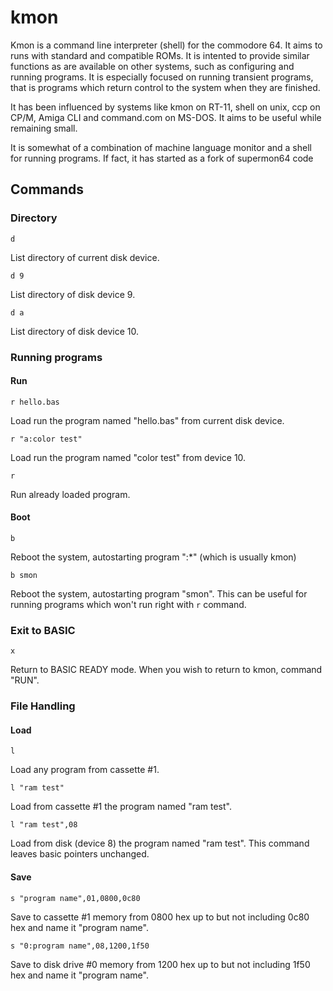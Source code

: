 # kmon

Kmon is a command line interpreter (shell) for the commodore 64. It aims to runs with standard and compatible ROMs.
It is intented to provide similar functions as are available on other systems, such as configuring and running programs.
It is especially focused on running transient programs, that is programs which return control to the system when they are finished.

It has been influenced by systems like kmon on RT-11, shell on unix, ccp on CP/M, Amiga CLI and command.com on MS-DOS.
It aims to be useful while remaining small.

It is somewhat of a combination of machine language monitor and a shell for running programs.
If fact, it has started as a fork of supermon64 code

## Commands

### Directory

```
d
```

List directory of current disk device.

```
d 9
```

List directory of disk device 9.

```
d a
```

List directory of disk device 10.

### Running programs

#### Run

```
r hello.bas
```

Load run the program named "hello.bas" from current disk device.

```
r "a:color test"
```

Load run the program named "color test" from device 10.

```
r
```
Run already loaded program.

#### Boot

```
b 
```

Reboot the system, autostarting program ":*" (which is usually kmon)

```
b smon
```
     
Reboot the system, autostarting program "smon". 
This can be useful for running programs which won't run right with `r` command.


### Exit to BASIC

```
x
```

Return to BASIC READY mode. When you wish to return to kmon,
command "RUN".  

### File Handling

#### Load 

```
l
```
Load any program from cassette #1.

```
l "ram test"
```

Load from cassette #1 the program named "ram test".

```
l "ram test",08
```

Load from disk (device 8) the program named  "ram test". This
command leaves basic pointers unchanged.

#### Save

```
s "program name",01,0800,0c80
```

Save to cassette #1 memory from 0800 hex up to but not including
0c80 hex and name it "program name".

```
s "0:program name",08,1200,1f50
```
     
Save to disk drive #0 memory from 1200 hex up to but not including
1f50 hex and name it "program name".

##
